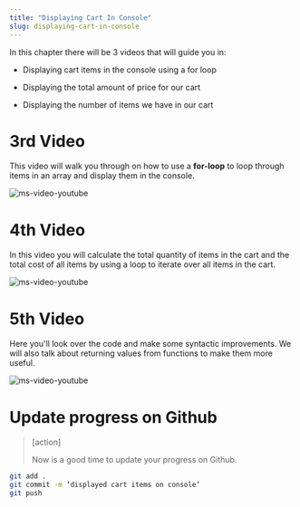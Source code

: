 ```yaml
---
title: "Displaying Cart In Console"
slug: displaying-cart-in-console
---
```


In this chapter there will be 3 videos that will guide you in: 

- Displaying cart items in the console using a for loop

- Displaying the total amount of price for our cart

- Displaying the number of items we have in our cart


# 3rd Video

This video will walk you through on how to use a **for-loop** to loop through items in an array and display them in the console.

![ms-video-youtube](https://www.youtube.com/embed/m2dAe0aHOlQ)


# 4th Video

In this video you will calculate the total quantity of items in the cart and the total cost of all items by using a loop to iterate over all items in the cart.

![ms-video-youtube](https://www.youtube.com/embed/oTnd2lx5c-8)


# 5th Video

Here you'll look over the code and make some syntactic improvements. We will also talk about returning values from functions to make them more useful. 

![ms-video-youtube](https://www.youtube.com/embed/oCNlmeh310c)



# Update progress on Github
> [action]
>
> Now is a good time to update your progress on Github.
>
```bash
git add .
git commit -m ‘displayed cart items on console’
git push
```
